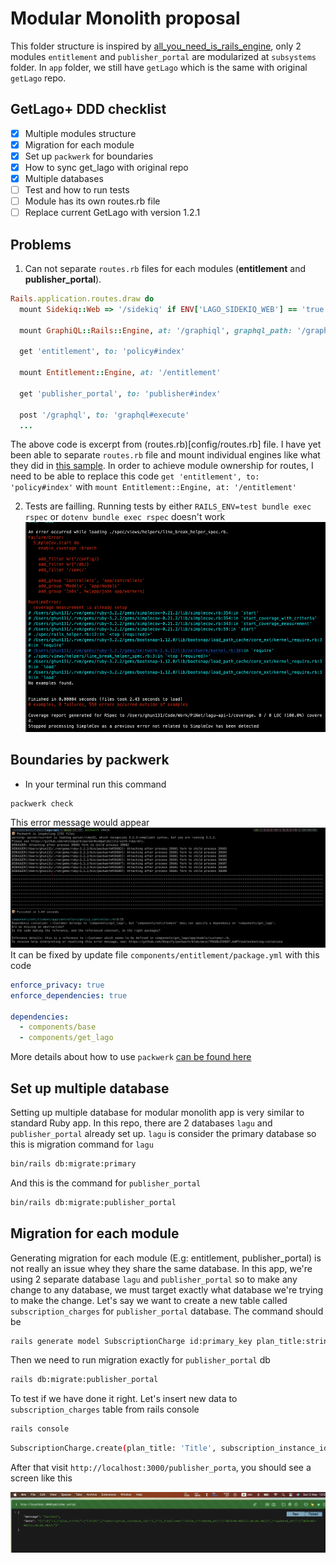 # Modular Monolith proposal

This folder structure is inspired by [all_you_need_is_rails_engine](https://github.com/pinzonjulian/all_you_need_is_rails_engines), only 2 modules `entitlement` and `publisher_portal` are modularized at `subsystems` folder. In `app` folder, we still have `getLago` which is the same with original `getLago` repo.

## GetLago+ DDD checklist
- [x] Multiple modules structure
- [x] Migration for each module
- [x] Set up `packwerk` for boundaries
- [x] How to sync get_lago with original repo
- [x] Multiple databases
- [ ] Test and how to run tests
- [ ] Module has its own routes.rb file
- [ ] Replace current GetLago with version 1.2.1

## Problems

1. Can not separate `routes.rb` files for each modules (**entitlement** and **publisher_portal**).

```rb
Rails.application.routes.draw do
  mount Sidekiq::Web => '/sidekiq' if ENV['LAGO_SIDEKIQ_WEB'] == 'true'

  mount GraphiQL::Rails::Engine, at: '/graphiql', graphql_path: '/graphql' if Rails.env.development?

  get 'entitlement', to: 'policy#index'

  mount Entitlement::Engine, at: '/entitlement'

  get 'publisher_portal', to: 'publisher#index'

  post '/graphql', to: 'graphql#execute'
  ...
```

The above code is excerpt from (routes.rb)[config/routes.rb] file. I have yet been able to separate `routes.rb` file and mount individual engines like what they did in [this sample](https://github.com/pinzonjulian/all_you_need_is_rails_engines). In order to achieve module ownership for routes, I need to be able to replace this code `get 'entitlement', to: 'policy#index'` with `mount Entitlement::Engine, at: '/entitlement'`

2. Tests are failling. Running tests by either `RAILS_ENV=test bundle exec rspec` or `dotenv bundle exec rspec` doesn't work
![failed test run](local_images/failed_test_run.png)

## Boundaries by packwerk

- In your terminal run this command

```sh
packwerk check
```

This error message would appear
![packwerk violation message](local_images/packwerk_violation.png)
It can be fixed by update file `components/entitlement/package.yml` with this code

```yml
enforce_privacy: true
enforce_dependencies: true

dependencies:
  - components/base
  - components/get_lago
```

More details about how to use `packwerk` [can be found here](https://github.com/Shopify/packwerk/blob/main/USAGE.md#Enforcing-dependency-boundary)

## Set up multiple database

Setting up multiple database for modular monolith app is very similar to standard Ruby app. In this repo, there are 2 databases `lagu` and `publisher_portal` already set up. `lagu` is consider the primary database so this is migration command for `lagu`

```sh
bin/rails db:migrate:primary
```

And this is the command for `publisher_portal`

```sh
bin/rails db:migrate:publisher_portal
```

## Migration for each module

Generating migration for each module (E.g: entitlement, publisher_portal) is not really an issue whey they share the same database. In this app, we're using 2 separate database `lagu` and `publisher_portal` so to make any change to any database, we must target exactly what database we're trying to make the change.
Let's say we want to create a new table called `subscription_charges` for `publisher_portal` database. The command should be

```sh
rails generate model SubscriptionCharge id:primary_key plan_title:string subscription_instance_id:integer is_finalized:boolean --database=publisher_portal
```

Then we need to run migration exactly for `publisher_portal` db

```sh
rails db:migrate:publisher_portal
```

To test if we have done it right. Let's insert new data to `subscription_charges` table from rails console

```sh
rails console
```

```sh
SubscriptionCharge.create(plan_title: 'Title', subscription_instance_id: 1, is_finalized: false)
```

After that visit `http://localhost:3000/publisher_porta`, you should see a screen like this

![publisher portal route](local_images/publisher_portal_route.png)
